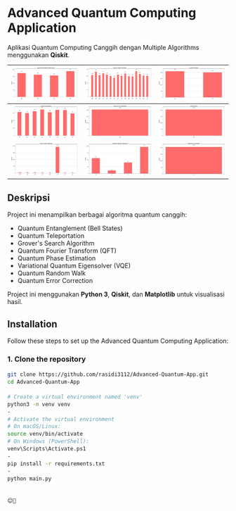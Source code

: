 
# Advanced Quantum Computing Application

Aplikasi Quantum Computing Canggih dengan Multiple Algorithms menggunakan **Qiskit**.


| ![Entanglement](images/Figure_2.png) | ![Teleportation](images/Figure_5.png) | ![Grover](images/Figure_10.png)|
|-----------------------------------------|-------------------------------------------|-------------------------------|
| ![QFT](images/Figure_3.png)                  | ![Phase Estimation](images/Figure_6.png)    | ![VQE](images/Figure_8.png)       |
| ![Quantum Walk](images/Figure_4.png)        | ![Error Correction](images/Figure_7.png)    | ![Custom GHZ](images/Figure_9.png) |



## Deskripsi
Project ini menampilkan berbagai algoritma quantum canggih:
- Quantum Entanglement (Bell States)
- Quantum Teleportation
- Grover's Search Algorithm
- Quantum Fourier Transform (QFT)
- Quantum Phase Estimation
- Variational Quantum Eigensolver (VQE)
- Quantum Random Walk
- Quantum Error Correction

Project ini menggunakan **Python 3**, **Qiskit**, dan **Matplotlib** untuk visualisasi hasil.

## Installation

Follow these steps to set up the Advanced Quantum Computing Application:

### 1. Clone the repository

```bash
git clone https://github.com/rasidi3112/Advanced-Quantum-App.git
cd Advanced-Quantum-App

# Create a virtual environment named 'venv'
python3 -m venv venv
-
# Activate the virtual environment
# On macOS/Linux:
source venv/bin/activate
# On Windows (PowerShell):
venv\Scripts\Activate.ps1
-
pip install -r requirements.txt
-
python main.py


😊🫰
